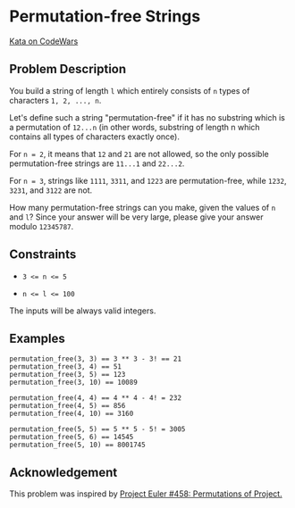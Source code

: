 # Permutation-free Strings

[Kata on CodeWars](https://www.codewars.com/kata/59b53be0bf10a4b39300001f)

## Problem Description

You build a string of length `l` which entirely consists
of `n` types of characters `1, 2, ..., n`.

Let's define such a string "permutation-free" if it has no
substring which is a permutation of `12...n` (in other words,
substring of length n which contains all types of characters
exactly once).

For `n = 2`, it means that `12` and `21` are not allowed, so the
only possible permutation-free strings are `11...1` and `22...2`.

For `n = 3`, strings like `1111`, `3311`, and `1223` are
permutation-free, while `1232`, `3231`, and `3122` are not.

How many permutation-free strings can you make, given the values
of `n` and `l`? Since your answer will be very large, please give
your answer modulo `12345787`.

## Constraints

* `3 <= n <= 5`

* `n <= l <= 100`

The inputs will be always valid integers.

## Examples

    permutation_free(3, 3) == 3 ** 3 - 3! == 21
    permutation_free(3, 4) == 51
    permutation_free(3, 5) == 123
    permutation_free(3, 10) == 10089

    permutation_free(4, 4) == 4 ** 4 - 4! = 232
    permutation_free(4, 5) == 856
    permutation_free(4, 10) == 3160

    permutation_free(5, 5) == 5 ** 5 - 5! = 3005
    permutation_free(5, 6) == 14545
    permutation_free(5, 10) == 8001745

## Acknowledgement

This problem was inspired by 
[Project Euler #458: Permutations of Project.](https://projecteuler.net/problem=458)
